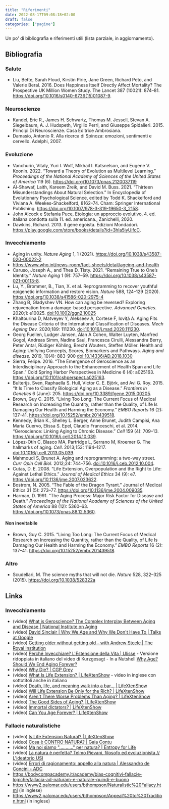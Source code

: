 ```yaml
---
title: "Riferimenti"
date: 2022-08-17T09:08:18+02:00
draft: false
categories: ["pagine"]
---
```


Un po' di bibliografia e riferimenti utili (lista parziale, in aggiornamento).

## Bibliografia

### Salute

* Liu, Bette, Sarah Floud, Kirstin Pirie, Jane Green, Richard Peto, and Valerie Beral. 2016. Does Happiness Itself Directly Affect Mortality? The Prospective UK Million Women Study. The Lancet 387 (10021): 874–81. https://doi.org/10.1016/s0140-6736(15)01087-9.

### Neuroscienze

* Kandel, Eric R., James H. Schwartz, Thomas M. Jessell, Stevan A. Siegelbaum, A. J. Hudspeth, Virgilio Perri, and Giuseppe Spidalieri. 2015. Principi Di Neuroscienze. Casa Editrice Ambrosiana.
* Damasio, Antonio R. Alla ricerca di Spinoza: emozioni, sentimenti e cervello. Adelphi, 2007.

### Evoluzione

* Vanchurin, Vitaly, Yuri I. Wolf, Mikhail I. Katsnelson, and Eugene V. Koonin. 2022. “Toward a Theory of Evolution as Multilevel Learning.” _Proceedings of the National Academy of Sciences of the United States of America_ 119 (6). https://doi.org/10.1073/pnas.2120037119
* Al-Shawaf, Laith, Kareem Zreik, and David M. Buss. 2021. “Thirteen Misunderstandings About Natural Selection.” In Encyclopedia of Evolutionary Psychological Science, edited by Todd K. Shackelford and Viviana A. Weekes-Shackelford, 8162–74. Cham: Springer International Publishing. https://doi.org/10.1007/978-3-319-19650-3_2158.
* John Alcock e Stefania Puce, Etologia: un approccio evolutivo, 4. ed. italiana condotta sulla 11. ed. americana., Zanichelli, 2020.
* Dawkins, Richard. 2013. Il gene egoista. Edizioni Mondadori. https://play.google.com/store/books/details?id=3hIa5iyUifcC.

### Invecchiamento

* Aging in unity. _Nature Aging_ 1, 1 (2021). https://doi.org/10.1038/s43587-020-00022-2
* https://www.who.int/news-room/fact-sheets/detail/ageing-and-health
* Caruso, Joseph A., and Thea D. Tlsty. 2021. “Remaining True to One’s Identity.” _Nature Aging_ 1 (9): 757–59. https://doi.org/10.1038/s43587-021-00113-8.
* Lu, Y., Brommer, B., Tian, X. et al. Reprogramming to recover youthful epigenetic information and restore vision. _Nature_ 588, 124–129 (2020). https://doi.org/10.1038/s41586-020-2975-4
* Zhang B, Gladyshev VN. How can aging be reversed? Exploring rejuvenation from a damage-based perspective. _Advanced Genetics_. 2020;1: e10025. [doi:10.1002/ggn2.10025](https://doi.org/10.1002/ggn2.10025)
* Khaltourina D, Matveyev Y, Alekseev A, Cortese F, Ioviţă A. Aging Fits the Disease Criteria of the International Classification of Diseases. _Mech Ageing Dev._ 2020;189: 111230. [doi:10.1016/j.mad.2020.111230](https://doi.org/10.1016/j.mad.2020.111230).
* Georg Fuellen, Ludger Jansen, Alan A Cohen, Walter Luyten, Manfred Gogol, Andreas Simm, Nadine Saul, Francesca Cirulli, Alessandra Berry, Peter Antal, Rüdiger Köhling, Brecht Wouters, Steffen Möller. Health and Aging: Unifying Concepts, Scores, Biomarkers and Pathways. _Aging and disease_. 2019, 10(4): 883-900 [doi:10.14336/AD.2018.1030](https://doi.org/10.14336/AD.2018.1030)
* Sierra, Felipe. 2016. “The Emergence of Geroscience as an Interdisciplinary Approach to the Enhancement of Health Span and Life Span.” Cold Spring Harbor Perspectives in Medicine 6 (4): a025163. https://doi.org/10.1101/cshperspect.a025163.
* Bulterijs, Sven, Raphaella S. Hull, Victor C. E. Björk, and Avi G. Roy. 2015. “It Is Time to Classify Biological Aging as a Disease.” _Frontiers in Genetics_ 6 (June): 205. https://doi.org/10.3389/fgene.2015.00205.
* Brown, Guy C. 2015. “Living Too Long: The Current Focus of Medical Research on Increasing the Quantity, rather than the Quality, of Life Is Damaging Our Health and Harming the Economy.” _EMBO Reports_ 16 (2): 137–41. https://doi.org/10.15252/embr.201439518.
* Kennedy, Brian K., Shelley L. Berger, Anne Brunet, Judith Campisi, Ana Maria Cuervo, Elissa S. Epel, Claudio Franceschi, et al. 2014. “Geroscience: Linking Aging to Chronic Disease.” _Cell_ 159 (4): 709–13. https://doi.org/10.1016/j.cell.2014.10.039.
* López-Otín C, Blasco MA, Partridge L, Serrano M, Kroemer G. The hallmarks of aging. _Cell_. 2013;153: 1194–1217. [doi:10.1016/j.cell.2013.05.039](https://doi.org/10.1016/j.cell.2013.05.039).
* Mahmoudi S, Brunet A. Aging and reprogramming: a two-way street. _Curr Opin Cell Biol_. 2012;24: 744–756. [doi:10.1016/j.ceb.2012.10.004](https://doi.org/10.1016/j.ceb.2012.10.004).
* Cutas, D. E. 2008. “Life Extension, Overpopulation and the Right to Life: Against Lethal Ethics.” _Journal of Medical Ethics_ 34 (9): e7. https://doi.org/10.1136/jme.2007.023622.
* Bostrom, N. 2005. “The Fable of the Dragon Tyrant.” Journal of Medical Ethics 31 (5): 273–77. https://doi.org/10.1136/jme.2004.009035.
* Harman, D. 1991. “The Aging Process: Major Risk Factor for Disease and Death.” _Proceedings of the National Academy of Sciences of the United States of America_ 88 (12): 5360–63. https://doi.org/10.1073/pnas.88.12.5360.

#### Non inevitabile

* Brown, Guy C. 2015. “Living Too Long: The Current Focus of Medical Research on Increasing the Quantity, rather than the Quality, of Life Is Damaging Our Health and Harming the Economy.” _EMBO Reports_ 16 (2): 137–41. https://doi.org/10.15252/embr.201439518.

### Altro

* Scudellari, M. The science myths that will not die. _Nature_ 528, 322–325 (2015). https://doi.org/10.1038/528322a

## Links

### Invecchiamento

* (video) [What is Geroscience? The Complex Interplay Between Aging and Disease | National Institute on Aging](https://youtu.be/lJYrv5OANAo)
* (video) [David Sinclair | Why We Age and Why We Don't Have To | Talks at Google](https://youtu.be/9nXop2lLDa4?t=217)
* (video) [Getting older without getting old - with Andrew Steele | The Royal Institution](https://youtu.be/fX9P1xuIJGg)
* (video) [Perché Invecchiare? L'Estensione della Vita | Ulisse](https://youtu.be/waTXhLwsxYA) - Versione ridoppiata in italiano del video di Kurzgesagt - In a Nutshell [Why Age? Should We End Aging Forever?](https://youtu.be/GoJsr4IwCm4)
* (video) [Why Die? | CGP Grey](https://youtu.be/C25qzDhGLx8)
* (video) [What Is Life Extension? | LifeXtenShow](https://youtu.be/OzCzCWAxs2g) - video in inglese con sottotitoli anche in italiano
* (video) [Death, life, and meaning walk into a bar... | LifeXtenShow](https://youtu.be/IJHkCzMok1o?t=577)
* (video) [Will Life Extension Be Only for the Rich? | LifeXtenShow](https://youtu.be/l7nqqMT7xpE)
* (video) [Aren't There Worse Problems Than Aging? | LifeXtenShow](https://youtu.be/zzqnoxXRZXc)
* (video) [The Good Sides of Aging? | LifeXtenShow](https://youtu.be/KcpYGFbD-rQ)
* (video) [Immortal dictators? | LifeXtenShow](https://youtu.be/5etIiEWO_lE)
* (video) [Can You Age Forever? | LifeXtenShow](https://youtu.be/hZvCaRPp2ds)

### Fallacie naturalistiche

* (video) [Is Life Extension Natural? | LifeXtenShow](https://www.youtube.com/watch?v=AGgY-6_uXQw)
* (video) [Cosa è CONTRO NATURA? | Gaia Contu](https://youtu.be/_tkJN9yXenE)
* (video) [Ma noi siamo "..........." per natura? | Entropy for Life](https://youtu.be/6BZTqq_XuzE)
* (video) [La natura è perfetta? Telmo Pievani, filosofo ed evoluzionista // L'ideatorio USI](https://youtu.be/kDiNBePGow4)
* (video) [Errori di ragionamento: appello alla natura | Alessandro de Concini - ADC](https://youtu.be/-JiRRQ29RVQ)
* https://bodycompacademy.it/academy/bias-cognitivi-fallacie-logiche/fallacia-ad-naturam-e-naturale-quindi-e-buono
* https://www2.palomar.edu/users/bthompson/Naturalistic%20Fallacy.html (in inglese)
* https://www2.palomar.edu/users/bthompson/Appeal%20to%20Tradition.html (in inglese)
